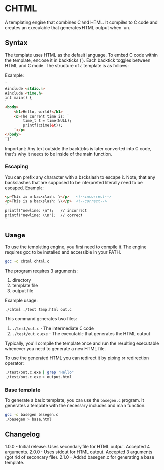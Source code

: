 # CHTML

A templating engine that combines C and HTML. It compiles to C code and creates an executable that generates HTML output when run.

## Syntax

The template uses HTML as the default language. To embed C code within the template, enclose it in backticks (`). Each backtick toggles between HTML and C mode.
The structure of a template is as follows:

Example:

```html
`
#include <stdio.h>
#include <time.h>
int main() {
`
<body>
    <h1>Hello, world!</h1>
    <p>The current time is: `
        time_t t = time(NULL);
        printf(ctime(&t));
    `</p>
</body>
`}`
```

Important: Any text outside the backticks is later converted into C code, that's why it needs to be inside of the main function.

### Escaping

You can prefix any character with a backslash to escape it. Note, that any backslashes that are supposed to be interpreted literally need to be escaped. Example:

```html
<p>This is a backslash: \</p>   <!--incorrect-->
<p>This is a backslash: \\</p>  <!--correct-->
`
printf("newline: \n");   // incorrect
printf("newline: \\n");  // correct
`
```

## Usage

To use the templating engine, you first need to compile it. The engine requires gcc to be installed and accessible in your PATH.

```bash
gcc -o chtml chtml.c
```

The program requires 3 arguments:

1. directory
2. template file
3. output file

Example usage:

```bash
./chtml ./test temp.html out.c
```

This command generates two files:

1. `./test/out.c` - The intermediate C code
2. `./test/out.c.exe` - The executable that generates the HTML output

Typically, you'll compile the template once and run the resulting executable whenever you need to generate a new HTML file.

To use the generated HTML you can redirect it by piping or redirection operator:

```bash
./test/out.c.exe | grep "Hello"
./test/out.c.exe > output.html
```

### Base template

To generate a basic template, you can use the `basegen.c` program. It generates a template with the necessary includes and main function.
```bash
gcc -o basegen basegen.c
./basegen > base.html
```

## Changelog

1.0.0 - Initial release. Uses secondary file for HTML output. Accepted 4 arguments.
2.0.0 - Uses stdout for HTML output. Accepted 3 arguments (got rid of secondary file).
2.1.0 - Added basegen.c for generating a base template.
